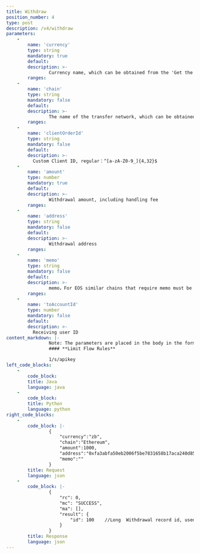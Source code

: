 ```yaml
---
title: Withdraw
position_number: 4
type: post
description: /v4/withdraw
parameters:
    -
        name: 'currency'
        type: string
        mandatory: true
        default:
        description: >-
                Currency name, which can be obtained from the 'Get the supported currencies for deposit or withdrawal' interface
        ranges:
    -
        name: 'chain'
        type: string
        mandatory: false
        default:
        description: >-
                The name of the transfer network, which can be obtained from the interface of 'Get the supported currencies for deposit or withdrawal' interface
        ranges:
    -
        name: 'clientOrderId'
        type: string
        mandatory: false
        default:
        description: >-
          Custom Client ID, regular：^[a-zA-Z0-9_]{4,32}$
    -
        name: 'amount'
        type: number
        mandatory: true
        default:
        description: >-
                Withdrawal amount, including handling fee
        ranges: 
    -
        name: 'address'
        type: string
        mandatory: false
        default:
        description: >-
                Withdrawal address
        ranges: 
    -
        name: 'memo'
        type: string
        mandatory: false
        default:
        description: >-
                memo，For EOS similar chains that require memo must be transferred
        ranges:
    -
        name: 'toAccountId'
        type: number
        mandatory: false
        default:
        description: >-
          Receiving user ID
content_markdown: |-
                Note: The parameters are placed in the body in the form of json
                #### **Limit Flow Rules**

                1/s/apikey
left_code_blocks:
    -
        code_block:
        title: Java
        language: java
    -
        code_block:
        title: Python
        language: python
right_code_blocks:
    -
        code_block: |-
                {
                    "currency":"zb",
                    "chain":"Ethereum",
                    "amount":1000,
                    "address":"0xfa3abfa50eb2006f5be7831658b17aca240d8526",
                    "memo":""
                }
        title: Request
        language: json
    -
        code_block: |-
                {
                    "rc": 0,
                    "mc": "SUCCESS",
                    "ma": [],
                    "result": {      
                        "id": 100    //Long  Withdrawal record id, used for querying withdrawal history later
                    }
                }
        title: Response
        language: json    
---
```

